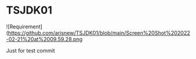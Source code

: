 # TSJDK01

![Requirement] (https://github.com/arisnew/TSJDK01/blob/main/Screen%20Shot%202022-02-21%20at%2009.59.28.png

Just for test commit
